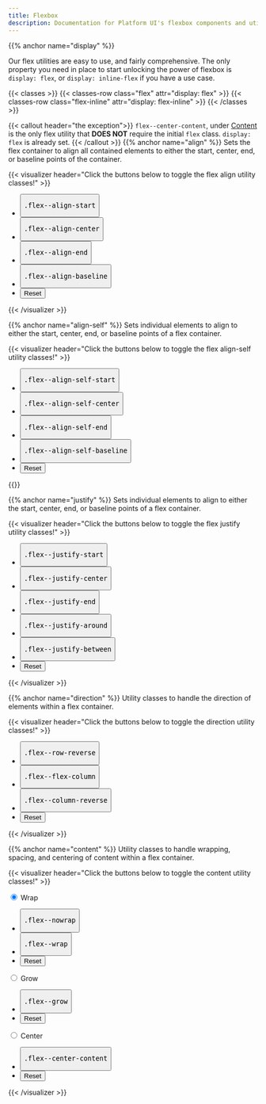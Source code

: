 ```yaml
---
title: Flexbox
description: Documentation for Platform UI's flexbox components and utilities.
---
```

{{% anchor name="display" %}}

Our flex utilities are easy to use, and fairly comprehensive. The only property you need in place to start unlocking the power of flexbox is `display: flex`, or `display: inline-flex` if you have a use case. 

{{< classes >}}
{{< classes-row class="flex" attr="display: flex" >}}
{{< classes-row class="flex-inline" attr="display: flex-inline" >}}
{{< /classes >}}

{{< callout header="the exception">}}
`flex--center-content`, under [Content](#content) is the only flex utility that **DOES NOT** require the initial `flex` class. `display: flex` is already set.
{{< /callout >}}
{{% anchor name="align" %}}
Sets the flex container to align all contained elements to either the start, center, end, or baseline points of the container.

{{< visualizer header="Click the buttons below to toggle the flex align utility classes!" >}}
<div class="actions block">
  <ul class="list">
    <li>
      <button class="button" data-example-container="flex--align-start">
        <pre>.flex--align-start</pre>
      </button>
    </li>
    <li>
      <button class="button" data-example-container="flex--align-center">
        <pre>.flex--align-center</pre>
      </button>
    </li>
    <li>
      <button class="button" data-example-container="flex--align-end">
        <pre>.flex--align-end</pre>
      </button>
    </li>
    <li>
      <button class="button" data-example-container="flex--align-baseline">
        <pre>.flex--align-baseline</pre>
      </button>
    </li>
    <li>
      <button class="button button--salmon text--white" data-reset="true">
        Reset
      </button>
    </li>
  </ul>
</div>
<div class="results rounded-2 block background--dark p-3" data-setup='{"classes":["flex vh-25"],"children":[{"el":"div","classes":["abstract-element", "background--light-purple", "border", "border--color-white"]}, {"el":"div","classes":["abstract-element", "background--light-purple", "border", "border--color-white"]}, {"el":"div","classes":["abstract-element", "background--light-purple", "border", "border--color-white"]},{"el":"div","classes":["abstract-element", "background--light-purple", "border", "border--color-white"]}]}'>
</div>
{{< /visualizer >}}

{{% anchor name="align-self" %}}
Sets individual elements to align to either the start, center, end, or baseline points of a flex container.

{{< visualizer header="Click the buttons below to toggle the flex align-self utility classes!" >}}
<div class="actions block">
  <ul class="list">
    <li>
      <button class="button" data-example-elements="flex--align-self-start">
        <pre>.flex--align-self-start</pre>
      </button>
    </li>
    <li>
      <button class="button" data-example-elements="flex--align-self-center">
        <pre>.flex--align-self-center</pre>
      </button>
    </li>
    <li>
      <button class="button" data-example-elements="flex--align-self-end">
        <pre>.flex--align-self-end</pre>
      </button>
    </li>
    <li>
      <button class="button" data-example-elements="flex--align-self-baseline">
        <pre>.flex--align-self-baseline</pre>
      </button>
    </li>
    <li>
      <button class="button button--salmon text--white" data-reset="true">
        Reset
      </button>
    </li>
  </ul>
</div>
<div class="results rounded-2 block background--dark p-3" data-setup='{"classes":["flex vh-25"],"children":[{"el":"div","classes":["abstract-element", "background--light-purple", "border", "border--color-white"]}, {"el":"div","classes":["abstract-element", "background--light-purple", "border", "border--color-white"]}, {"el":"div","classes":["abstract-element", "background--light-purple", "border", "border--color-white"]},{"el":"div","classes":["abstract-element", "background--light-purple", "border", "border--color-white"]}]}'>
</div>
{{</ visualizer >}}

{{% anchor name="justify" %}}
Sets individual elements to align to either the start, center, end, or baseline points of a flex container.

{{< visualizer header="Click the buttons below to toggle the flex justify utility classes!" >}}
<div class="actions block">
  <ul class="list">
    <li>
      <button class="button" data-example-container="flex--justify-start">
        <pre>.flex--justify-start</pre>
      </button>
    </li>
    <li>
      <button class="button" data-example-container="flex--justify-center">
        <pre>.flex--justify-center</pre>
      </button>
    </li>
    <li>
      <button class="button" data-example-container="flex--justify-end">
        <pre>.flex--justify-end</pre>
      </button>
    </li>
    <li>
      <button class="button" data-example-container="flex--justify-around">
        <pre>.flex--justify-around</pre>
      </button>
    </li>
    <li>
      <button class="button" data-example-container="flex--justify-between">
        <pre>.flex--justify-between</pre>
      </button>
    </li>
    <li>
      <button class="button button--salmon text--white" data-reset="true">
        Reset
      </button>
    </li>
  </ul>
</div>
<div class="results rounded-2 block background--dark p-3" data-setup='{"classes":["flex vh-25"],"children":[{"el":"div","classes":["abstract-element", "background--light-purple", "border", "border--color-white"]}, {"el":"div","classes":["abstract-element", "background--light-purple", "border", "border--color-white"]}, {"el":"div","classes":["abstract-element", "background--light-purple", "border", "border--color-white"]},{"el":"div","classes":["abstract-element", "background--light-purple", "border", "border--color-white"]}]}'>
</div>
{{< /visualizer >}}

{{% anchor name="direction" %}}
Utility classes to handle the direction of elements within a flex container.

{{< visualizer header="Click the buttons below to toggle the direction utility classes!" >}}
<div class="actions block">
  <ul class="list">
    <li>
      <button class="button" data-example-container="flex--row-reverse">
        <pre>.flex--row-reverse</pre>
      </button>
    </li>
    <li>
      <button class="button" data-example-container="flex--column">
        <pre>.flex--flex-column</pre>
      </button>
    </li>
    <li>
      <button class="button" data-example-container="flex--column-reverse">
        <pre>.flex--column-reverse</pre>
      </button>
    </li>
    <li>
      <button class="button button--salmon text--white" data-reset="true">
        Reset
      </button>
    </li>
  </ul>
</div>
<div class="results rounded-2 block background--dark p-3" data-setup='{"classes":["flex vh-25"],"children":[{"el":"div","classes":["abstract-element", "background--light-purple", "border", "border--color-white"]}, {"el":"div","classes":["abstract-element", "background--light-purple", "border", "border--color-white"]}, {"el":"div","classes":["abstract-element", "background--light-purple", "border", "border--color-white"]},{"el":"div","classes":["abstract-element", "background--light-purple", "border", "border--color-white"]}]}'>
</div>
{{< /visualizer >}}

{{% anchor name="content" %}}
Utility classes to handle wrapping, spacing, and centering of content within a flex container.

{{< visualizer header="Click the buttons below to toggle the content utility classes!" >}}
<div class="block-12 tabs my-4">
  <input type="radio" id="flex-wrap" name="tabs" checked>
  <label for="flex-wrap" class="tab">
    Wrap
  </label>
  <div class="tab-panel">
    <div class="visualizer block-container p-3 py-4 tablet-up-2 my-4">
      <div class="actions block">
        <ul class="list">
          <li>
            <button class="button" data-example-container="flex--nowrap">
              <pre>.flex--nowrap</pre>
            </button>
          </li>
          <li>
            <button class="button" data-example-container="flex--wrap">
              <pre>.flex--wrap</pre>
            </button>
          </li>
          <li>
            <button class="button button--salmon text--white" data-reset="true">
              Reset
            </button>
          </li>
        </ul>
      </div>
      <div class="results rounded-2 block background--dark p-3" data-setup='{"classes":["flex vh-25"],"children":[{"el":"div","classes":["abstract-element", "background--light-purple", "border", "border--color-white"]}, {"el":"div","classes":["abstract-element", "background--light-purple", "border", "border--color-white"]}, {"el":"div","classes":["abstract-element", "background--light-purple", "border", "border--color-white"]}, {"el":"div","classes":["abstract-element", "background--light-purple", "border", "border--color-white"]}, {"el":"div","classes":["abstract-element", "background--light-purple", "border", "border--color-white"]}, {"el":"div","classes":["abstract-element", "background--light-purple", "border", "border--color-white"]}, {"el":"div","classes":["abstract-element", "background--light-purple", "border", "border--color-white"]}, {"el":"div","classes":["abstract-element", "background--light-purple", "border", "border--color-white"]}, {"el":"div","classes":["abstract-element", "background--light-purple", "border", "border--color-white"]}, {"el":"div","classes":["abstract-element", "background--light-purple", "border", "border--color-white"]}, {"el":"div","classes":["abstract-element", "background--light-purple", "border", "border--color-white"]}, {"el":"div","classes":["abstract-element", "background--light-purple", "border", "border--color-white"]}]}'>
      </div>
    </div>
  </div>

  <input type="radio" id="flex-grow" name="tabs">
  <label for="flex-grow" class="tab">
    Grow
  </label>
  <div class="tab-panel">
    <div class="visualizer block-container p-3 py-4 tablet-up-2 my-4">
      <div class="actions block">
        <ul class="list">
          <li>
            <button class="button" data-example-elements="flex--grow">
              <pre>.flex--grow</pre>
            </button>
          </li>
          <li>
            <button class="button button--salmon text--white" data-reset="true">
              Reset
            </button>
          </li>
        </ul>
      </div>
      <div class="results rounded-2 block background--dark p-3" data-setup='{"classes":["flex", "vh-25"],"children":[{"el":"div","classes":["abstract-element", "background--light-purple", "border", "border--color-white"]}, {"el":"div","classes":["abstract-element", "background--light-purple", "border", "border--color-white"]}, {"el":"div","classes":["abstract-element", "background--light-purple", "border", "border--color-white"]}]}'>
      </div>
    </div>
  </div>

  <input type="radio" id="flex-center" name="tabs">
  <label for="flex-center" class="tab">
    Center
  </label>
  <div class="tab-panel">
    <div class="visualizer block-container p-3 py-4 tablet-up-2 my-4">
      <div class="actions block">
        <ul class="list">
          <li>
            <button class="button" data-example-container="flex--center-content">
              <pre>.flex--center-content</pre>
            </button>
          </li>
          <li>
            <button class="button button--salmon text--white" data-reset="true">
              Reset
            </button>
          </li>
        </ul>
      </div>
      <div class="results rounded-2 block background--dark p-3" data-setup='{"classes":["flex", "vh-25"],"children":[{"el":"div","classes":["abstract-element", "background--light-purple", "border", "border--color-white"]}, {"el":"div","classes":["abstract-element", "background--light-purple", "border", "border--color-white"]}, {"el":"div","classes":["abstract-element", "background--light-purple", "border", "border--color-white"]}]}'>
      </div>
    </div>
  </div>
</div>
{{< /visualizer >}}